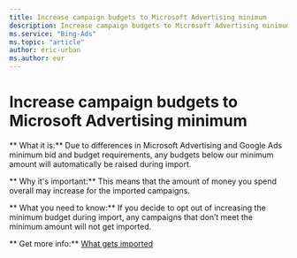 ```yaml
---
title: Increase campaign budgets to Microsoft Advertising minimum
description: Increase campaign budgets to Microsoft Advertising minimum
ms.service: "Bing-Ads"
ms.topic: "article"
author: eric-urban
ms.author: eur
---
```


# Increase campaign budgets to Microsoft Advertising minimum

**      What it is:**     Due to differences in Microsoft Advertising and Google Ads minimum bid and budget requirements, any budgets below our minimum amount will automatically be raised during import.

**      Why it's important:**     This means that the amount of money you spend overall may increase for the imported campaigns.

**      What you need to know:**     If you decide to opt out of increasing the minimum budget during import, any campaigns that don’t meet the minimum amount will not get imported.

**      Get more info:**     [What gets imported](../hlp_BA_CONC_ImportWhatInfo.md)


